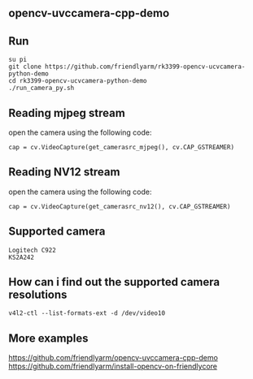 ## **opencv-uvccamera-cpp-demo**

Run
------------
```
su pi
git clone https://github.com/friendlyarm/rk3399-opencv-ucvcamera-python-demo
cd rk3399-opencv-ucvcamera-python-demo
./run_camera_py.sh
```

Reading mjpeg stream
------------
open the camera using the following code:
```
cap = cv.VideoCapture(get_camerasrc_mjpeg(), cv.CAP_GSTREAMER)
```

Reading NV12 stream
------------
open the camera using the following code:
```
cap = cv.VideoCapture(get_camerasrc_nv12(), cv.CAP_GSTREAMER)
```

Supported camera
------------
```
Logitech C922
KS2A242
```

How can i find out the supported camera resolutions
------------
```
v4l2-ctl --list-formats-ext -d /dev/video10
```

More examples
------------
https://github.com/friendlyarm/opencv-uvccamera-cpp-demo  
https://github.com/friendlyarm/install-opencv-on-friendlycore  


